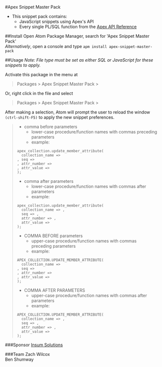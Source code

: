 #Apex Snippet Master Pack

* This snippet pack contains:
  * JavaScript snippets using Apex's API
  * Every single PL/SQL function from the [Apex API Reference](http://docs.oracle.com/database/apex-5.1/AEAPI/toc.htm)

##Install
Open Atom Package Manager, search for 'Apex Snippet Master Pack'  
_Alternatively_, open a console and type
`apm install apex-snippet-master-pack`


##Usage
_Note: File type must be set as either SQL or JavaScript for these snippets to apply._  

Activate this package in the menu at
>Packages > Apex Snippet Master Pack >

Or, right click in the file and select
>Packages > Apex Snippet Master Pack >

After making a selection, Atom will prompt the user to reload the window `(ctrl-shift-F5)` to apply the new snippet preferences.

> * comma before parameters
>   * lower-case procedure/function names with commas preceding parameters
>   * example:
>```
> apex_collection.update_member_attribute(
>   collection_name =>
> , seq =>
> , attr_number =>
> , attr_value =>
> );
> ```
>
> * comma after parameters
>    * lower-case procedure/function names with commas after parameters
>   * example:
>```
> apex_collection.update_member_attribute(
>   collection_name => ,
>   seq => ,
>   attr_number => ,
>   attr_value =>
> );
> ```
> * COMMA BEFORE parameters
>   * upper-case procedure/function names with commas preceding parameters
>   * example:
>```
> APEX_COLLECTION.UPDATE_MEMBER_ATTRIBUTE(
>   collection_name =>
> , seq =>
> , attr_number =>
> , attr_value =>
> );
> ```
>
> * COMMA AFTER PARAMETERS
>     * upper-case procedure/function names with commas after parameters
>   * example:
>```
> APEX_COLLECTION.UPDATE_MEMBER_ATTRIBUTE(
>   collection_name => ,
>   seq => ,
>   attr_number => ,
>   attr_value =>
> );
> ```
 ###Sponsor
 [Insum Solutions](http://insum.ca)

 ###Team
 Zach Wilcox   
 Ben Shumway
